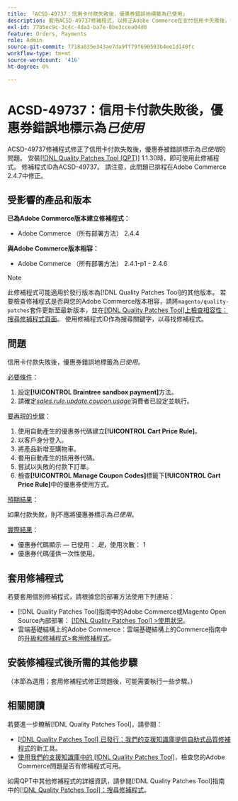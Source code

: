 ```yaml
---
title: 「ACSD-49737：信用卡付款失敗後，優惠券錯誤地標籤為已使用」
description: 套用ACSD-49737修補程式，以修正Adobe Commerce在支付信用卡失敗後，優惠券錯誤地標示為使用的問題。
exl-id: 77b5ec9c-3c4c-4da3-ba7e-8be3ccea04d0
feature: Orders, Payments
role: Admin
source-git-commit: 7718a835e343ae7da9ff79f690503b4ee1d140fc
workflow-type: tm+mt
source-wordcount: '416'
ht-degree: 0%

---
```


# ACSD-49737：信用卡付款失敗後，優惠券錯誤地標示為&#x200B;*已使用*

ACSD-49737修補程式修正了信用卡付款失敗後，優惠券被錯誤標示為&#x200B;*已使用*&#x200B;的問題。 安裝[[!DNL Quality Patches Tool (QPT)]](/help/announcements/adobe-commerce-announcements/magento-quality-patches-released-new-tool-to-self-serve-quality-patches.md) 1.1.30時，即可使用此修補程式。 修補程式ID為ACSD-49737。 請注意，此問題已排程在Adobe Commerce 2.4.7中修正。

## 受影響的產品和版本

**已為Adobe Commerce版本建立修補程式：**

* Adobe Commerce （所有部署方法） 2.4.4

**與Adobe Commerce版本相容：**

* Adobe Commerce （所有部署方法） 2.4.1-p1 - 2.4.6

>[!NOTE]
>
>此修補程式可能適用於發行版本為[!DNL Quality Patches Tool]的其他版本。 若要檢查修補程式是否與您的Adobe Commerce版本相容，請將`magento/quality-patches`套件更新至最新版本，並在[[!DNL Quality Patches Tool]上檢查相容性：搜尋修補程式頁面](https://experienceleague.adobe.com/tools/commerce-quality-patches/index.html)。 使用修補程式ID作為搜尋關鍵字，以尋找修補程式。

## 問題

信用卡付款失敗後，優惠券錯誤地標籤為&#x200B;*已使用*。

<u>必要條件</u>：

1. 設定&#x200B;**[!UICONTROL Braintree sandbox payment]**&#x200B;方法。
1. 請確定&#x200B;[*sales.rule.update.coupon.usage*](https://experienceleague.adobe.com/docs/commerce-operations/configuration-guide/message-queues/consumers.html?lang=en)消費者已設定並執行。

<u>要再現的步驟</u>：

1. 使用自動產生的優惠券代碼建立&#x200B;**[!UICONTROL Cart Price Rule]**。
1. 以客戶身分登入。
1. 將產品新增至購物車。
1. 套用自動產生的抵用券代碼。
1. 嘗試以失敗的付款下訂單。
1. 檢查&#x200B;**[!UICONTROL Manage Coupon Codes]**&#x200B;標籤下&#x200B;**[!UICONTROL Cart Price Rule]**&#x200B;中的優惠券使用方式。

<u>預期結果</u>：

如果付款失敗，則不應將優惠券標示為&#x200B;*已使用*。

<u>實際結果</u>：

* 優惠券代碼顯示 — 已使用： *是*，使用次數： *1*
* 優惠券代碼僅供一次性使用。

## 套用修補程式

若要套用個別修補程式，請根據您的部署方法使用下列連結：

* [!DNL Quality Patches Tool]指南中的Adobe Commerce或Magento Open Source內部部署： [[!DNL Quality Patches Tool] >使用狀況](https://experienceleague.adobe.com/docs/commerce-operations/tools/quality-patches-tool/usage.html)。
* 雲端基礎結構上的Adobe Commerce：雲端基礎結構上的Commerce指南中的[升級和修補程式>套用修補程式](https://experienceleague.adobe.com/docs/commerce-cloud-service/user-guide/develop/upgrade/apply-patches.html)。

## 安裝修補程式後所需的其他步驟

（本節為選用；套用修補程式修正問題後，可能需要執行一些步驟。） 

## 相關閱讀

若要進一步瞭解[!DNL Quality Patches Tool]，請參閱：

* [[!DNL Quality Patches Tool] 已發行：我們的支援知識庫提供自助式品質修補程式](/help/announcements/adobe-commerce-announcements/magento-quality-patches-released-new-tool-to-self-serve-quality-patches.md)的新工具。
* [使用我們的支援知識庫中的 [!DNL Quality Patches Tool]](/help/support-tools/patches-available-in-qpt-tool/check-patch-for-magento-issue-with-magento-quality-patches.md)，檢查您的Adobe Commerce問題是否有修補程式可用。

如需QPT中其他修補程式的詳細資訊，請參閱[!DNL Quality Patches Tool]指南中的[[!DNL Quality Patches Tool]：搜尋修補程式](https://experienceleague.adobe.com/tools/commerce-quality-patches/index.html)。
